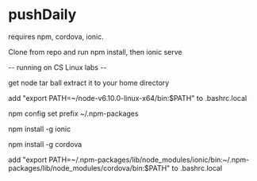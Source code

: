 # pushDaily


requires npm, cordova, ionic.

Clone from repo and run npm install, then ionic serve


-- running on CS Linux labs -- 

get node tar ball
extract it to your home directory

add "export PATH=~/node-v6.10.0-linux-x64/bin:$PATH" to .bashrc.local


npm config set prefix ~/.npm-packages

npm install -g ionic

npm install -g cordova


add "export PATH=\~/.npm-packages/lib/node_modules/ionic/bin:~/.npm-packages/lib/node_modules/cordova/bin:$PATH" to .bashrc.local 


